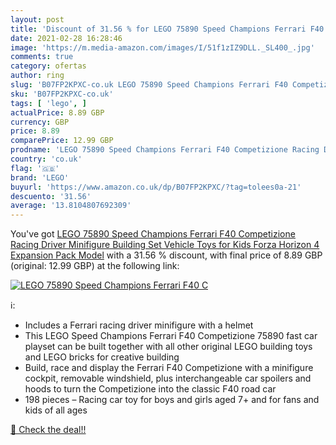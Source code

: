 ```yaml
---
layout: post
title: 'Discount of 31.56 % for LEGO 75890 Speed Champions Ferrari F40 C'
date: 2021-02-28 16:28:46
image: 'https://m.media-amazon.com/images/I/51f1zIZ9DLL._SL400_.jpg'
comments: true
category: ofertas
author: ring
slug: 'B07FP2KPXC-co.uk LEGO 75890 Speed Champions Ferrari F40 Competizione...'
sku: 'B07FP2KPXC-co.uk'
tags: [ 'lego', ]
actualPrice: 8.89 GBP
currency: GBP
price: 8.89
comparePrice: 12.99 GBP
prodname: 'LEGO 75890 Speed Champions Ferrari F40 Competizione Racing Driver Minifigure Building Set  Vehicle Toys for Kids  Forza Horizon 4 Expansion Pack Model'
country: 'co.uk'
flag: '🇬🇧'
brand: 'LEGO'
buyurl: 'https://www.amazon.co.uk/dp/B07FP2KPXC/?tag=tolees0a-21'
descuento: '31.56'
average: '13.8104807692309'
---
```


You've got [LEGO 75890 Speed Champions Ferrari F40 Competizione Racing Driver Minifigure Building Set  Vehicle Toys for Kids  Forza Horizon 4 Expansion Pack Model](https://www.amazon.co.uk/dp/B07FP2KPXC/?tag=tolees0a-21) with a  31.56 % discount, with final price of 8.89 GBP (original: 12.99 GBP) at the following link:

[![LEGO 75890 Speed Champions Ferrari F40 C](https://m.media-amazon.com/images/I/51f1zIZ9DLL._SL400_.jpg)](https://www.amazon.co.uk/dp/B07FP2KPXC/?tag=tolees0a-21)

ℹ️:

- Includes a Ferrari racing driver minifigure with a helmet
- This LEGO Speed Champions Ferrari F40 Competizione 75890 fast car playset can be built together with all other original LEGO building toys and LEGO bricks for creative building
- Build, race and display the Ferrari F40 Competizione with a minifigure cockpit, removable windshield, plus interchangeable car spoilers and hoods to turn the Competizione into the classic F40 road car
- 198 pieces – Racing car toy for boys and girls aged 7+ and for fans and kids of all ages

[🛒 Check the deal!!](https://www.amazon.co.uk/dp/B07FP2KPXC/?tag=tolees0a-21)

